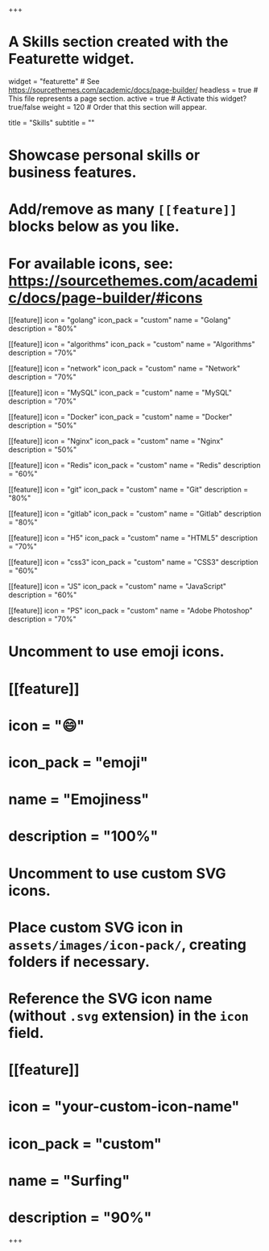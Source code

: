 +++
# A Skills section created with the Featurette widget.
widget = "featurette"  # See https://sourcethemes.com/academic/docs/page-builder/
headless = true  # This file represents a page section.
active = true  # Activate this widget? true/false
weight = 120  # Order that this section will appear.

title = "Skills"
subtitle = ""

# Showcase personal skills or business features.
# 
# Add/remove as many `[[feature]]` blocks below as you like.
# 
# For available icons, see: https://sourcethemes.com/academic/docs/page-builder/#icons


[[feature]]
  icon = "golang"
  icon_pack = "custom"
  name = "Golang"
  description = "80%" 

[[feature]]
  icon = "algorithms"
  icon_pack = "custom"
  name = "Algorithms"
  description = "70%" 

[[feature]]
  icon = "network"
  icon_pack = "custom"
  name = "Network"
  description = "70%" 

[[feature]]
  icon = "MySQL"
  icon_pack = "custom"
  name = "MySQL"
  description = "70%"
  
[[feature]]
  icon = "Docker"
  icon_pack = "custom"
  name = "Docker"
  description = "50%"
  
[[feature]]
  icon = "Nginx"
  icon_pack = "custom"
  name = "Nginx"
  description = "50%"
  
[[feature]]
  icon = "Redis"
  icon_pack = "custom"
  name = "Redis"
  description = "60%" 

[[feature]]
  icon = "git"
  icon_pack = "custom"
  name = "Git"
  description = "80%"  
  
[[feature]]
  icon = "gitlab"
  icon_pack = "custom"
  name = "Gitlab"
  description = "80%"   

[[feature]]
  icon = "H5"
  icon_pack = "custom"
  name = "HTML5"
  description = "70%" 

[[feature]]
  icon = "css3"
  icon_pack = "custom"
  name = "CSS3"
  description = "60%" 

[[feature]]
  icon = "JS"
  icon_pack = "custom"
  name = "JavaScript"
  description = "60%" 
  
[[feature]]
  icon = "PS"
  icon_pack = "custom"
  name = "Adobe Photoshop"
  description = "70%"
        
# Uncomment to use emoji icons.
# [[feature]]
#  icon = ":smile:"
#  icon_pack = "emoji"
#  name = "Emojiness"
#  description = "100%"  

# Uncomment to use custom SVG icons.
# Place custom SVG icon in `assets/images/icon-pack/`, creating folders if necessary.
# Reference the SVG icon name (without `.svg` extension) in the `icon` field.
# [[feature]]
#  icon = "your-custom-icon-name"
#  icon_pack = "custom"
#  name = "Surfing"
#  description = "90%"

+++
